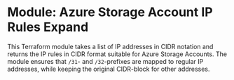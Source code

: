 # Module: Azure Storage Account IP Rules Expand

This Terraform module takes a list of IP addresses in CIDR notation and returns the IP rules in CIDR format suitable for Azure Storage Accounts. The module ensures that `/31`- and `/32`-prefixes are mapped to regular IP addresses, while keeping the original CIDR-block for other addresses.

